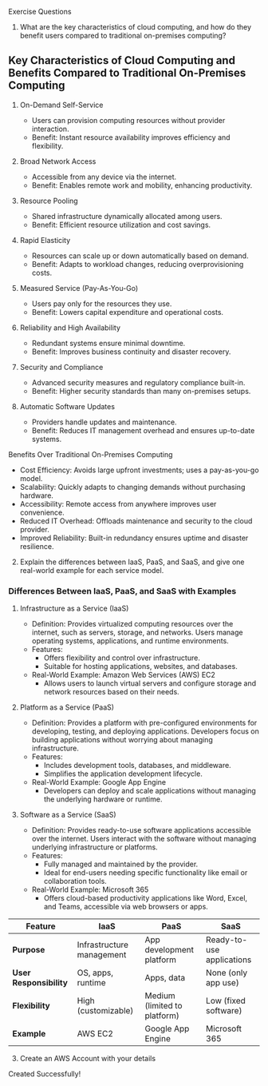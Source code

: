 Exercise Questions

1. What are the key characteristics of cloud computing, and how do they benefit users compared to traditional on-premises computing?
## Key Characteristics of Cloud Computing and Benefits Compared to Traditional On-Premises Computing

1. On-Demand Self-Service 
   - Users can provision computing resources without provider interaction.  
   - Benefit: Instant resource availability improves efficiency and flexibility.

2. Broad Network Access 
   - Accessible from any device via the internet.  
   - Benefit: Enables remote work and mobility, enhancing productivity.

3. Resource Pooling 
   - Shared infrastructure dynamically allocated among users.  
   - Benefit: Efficient resource utilization and cost savings.

4. Rapid Elasticity
   - Resources can scale up or down automatically based on demand.  
   - Benefit: Adapts to workload changes, reducing overprovisioning costs.

5. Measured Service (Pay-As-You-Go)  
   - Users pay only for the resources they use.  
   - Benefit: Lowers capital expenditure and operational costs.

6. Reliability and High Availability 
   - Redundant systems ensure minimal downtime.  
   - Benefit: Improves business continuity and disaster recovery.

7. Security and Compliance  
   - Advanced security measures and regulatory compliance built-in.  
   - Benefit: Higher security standards than many on-premises setups.

8. Automatic Software Updates  
   - Providers handle updates and maintenance.  
   - Benefit: Reduces IT management overhead and ensures up-to-date systems.

Benefits Over Traditional On-Premises Computing
- Cost Efficiency: Avoids large upfront investments; uses a pay-as-you-go model.  
- Scalability:  Quickly adapts to changing demands without purchasing hardware.  
- Accessibility: Remote access from anywhere improves user convenience.  
- Reduced IT Overhead:  Offloads maintenance and security to the cloud provider.  
- Improved Reliability:  Built-in redundancy ensures uptime and disaster resilience.




2. Explain the differences between IaaS, PaaS, and SaaS, and give one real-world example for each service model.

### Differences Between IaaS, PaaS, and SaaS with Examples  

1. Infrastructure as a Service (IaaS) 
   - Definition:  Provides virtualized computing resources over the internet, such as servers, storage, and networks. Users manage operating systems, applications, and runtime environments.  
   - Features: 
     - Offers flexibility and control over infrastructure.  
     - Suitable for hosting applications, websites, and databases.  
   - Real-World Example: Amazon Web Services (AWS) EC2 
     - Allows users to launch virtual servers and configure storage and network resources based on their needs.  

2. Platform as a Service (PaaS)
   - Definition: Provides a platform with pre-configured environments for developing, testing, and deploying applications. Developers focus on building applications without worrying about managing infrastructure.  
   - Features:  
     - Includes development tools, databases, and middleware.  
     - Simplifies the application development lifecycle.  
   - Real-World Example:  Google App Engine 
     - Developers can deploy and scale applications without managing the underlying hardware or runtime.  

3. Software as a Service (SaaS)  
   - Definition: Provides ready-to-use software applications accessible over the internet. Users interact with the software without managing underlying infrastructure or platforms.  
   - Features: 
     - Fully managed and maintained by the provider.  
     - Ideal for end-users needing specific functionality like email or collaboration tools.  
   - Real-World Example: Microsoft 365  
     - Offers cloud-based productivity applications like Word, Excel, and Teams, accessible via web browsers or apps.  



| **Feature**                | **IaaS**                     | **PaaS**                     | **SaaS**                     |
|----------------------------|------------------------------|------------------------------|------------------------------|
| **Purpose**                | Infrastructure management    | App development platform     | Ready-to-use applications    |
| **User Responsibility**    | OS, apps, runtime            | Apps, data                   | None (only app use)          |
| **Flexibility**            | High (customizable)          | Medium (limited to platform) | Low (fixed software)         |
| **Example**                | AWS EC2                      | Google App Engine            | Microsoft 365                |


3. Create an AWS Account with your details

Created Successfully!

